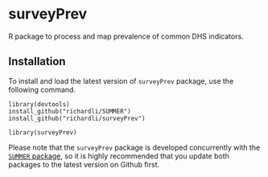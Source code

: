 # surveyPrev

R package to process and map prevalence of common DHS indicators.


## Installation
To install and load the latest version of `surveyPrev` package, use the following command. 

```
library(devtools)
install_github("richardli/SUMMER")
install_github("richardli/surveyPrev")

library(surveyPrev)
```

Please note that the `surveyPrev` package is developed concurrently with the [`SUMMER` package](https://github.com/richardli/summer), so it is highly recommended that you update both packages to the latest version on Github first.